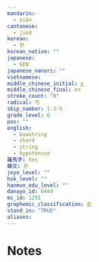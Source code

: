 ```yaml
---
mandarin:
  - xián
cantonese:
  - jin4
korean:
  - 현
korean_native: ""
japanese:
  - GEN
japanese_nanori: ""
vietnamese:
middle_chinese_initial: ɣ
middle_chinese_final: en
stroke_count: "8"
radical: 弓
skip_number: 1-3-5
grade_level: 6
pos: ""
english:
  - bowstring
  - chord
  - string
  - hypotenuse
羅馬字: hen
韓文: 헌
joyo_level: ""
hsk_level: ""
hanmun_edu_level: ""
danayo_id: 6444
mc_id: 1291
graphemic_classification: 玄
stand_in: "TRUE"
aliases:
---
```


# Notes
